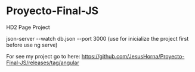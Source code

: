 # Proyecto-Final-JS
HD2 Page Project


json-server --watch db.json --port 3000  (use for inicialize the project first before use ng serve)

For see my project go to here: https://github.com/JesusHorna/Proyecto-Final-JS/releases/tag/angular
